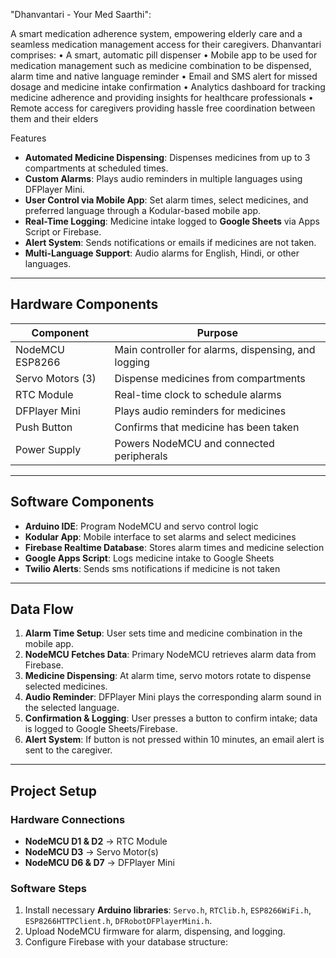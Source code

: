 "Dhanvantari - Your Med Saarthi":

A smart medication adherence system, empowering elderly care and a seamless medication management access for their caregivers. 
Dhanvantari comprises:
• A smart, automatic pill dispenser 
• Mobile app to be used for medication management such as medicine combination to be dispensed, alarm time and native language reminder
• Email and SMS alert for missed dosage and medicine intake confirmation 
• Analytics dashboard for tracking medicine adherence and providing insights for healthcare professionals 
• Remote access for caregivers providing hassle free coordination between them and their elders

 Features

- **Automated Medicine Dispensing**: Dispenses medicines from up to 3 compartments at scheduled times.  
- **Custom Alarms**: Plays audio reminders in multiple languages using DFPlayer Mini.  
- **User Control via Mobile App**: Set alarm times, select medicines, and preferred language through a Kodular-based mobile app.  
- **Real-Time Logging**: Medicine intake logged to **Google Sheets** via Apps Script or Firebase.  
- **Alert System**: Sends notifications or emails if medicines are not taken.  
- **Multi-Language Support**: Audio alarms for English, Hindi, or other languages.  

---

## Hardware Components

| Component             | Purpose                                           |
|----------------------|-------------------------------------------------|
| NodeMCU ESP8266       | Main controller for alarms, dispensing, and logging |
| Servo Motors (3)      | Dispense medicines from compartments            |
| RTC Module            | Real-time clock to schedule alarms             |
| DFPlayer Mini         | Plays audio reminders for medicines            |
| Push Button           | Confirms that medicine has been taken          |
| Power Supply          | Powers NodeMCU and connected peripherals       |

---

## Software Components

- **Arduino IDE**: Program NodeMCU and servo control logic  
- **Kodular App**: Mobile interface to set alarms and select medicines  
- **Firebase Realtime Database**: Stores alarm times and medicine selection  
- **Google Apps Script**: Logs medicine intake to Google Sheets  
- **Twilio Alerts**: Sends sms notifications if medicine is not taken  

---

## Data Flow

1. **Alarm Time Setup**: User sets time and medicine combination in the mobile app.  
2. **NodeMCU Fetches Data**: Primary NodeMCU retrieves alarm data from Firebase.  
3. **Medicine Dispensing**: At alarm time, servo motors rotate to dispense selected medicines.  
4. **Audio Reminder**: DFPlayer Mini plays the corresponding alarm sound in the selected language.  
5. **Confirmation & Logging**: User presses a button to confirm intake; data is logged to Google Sheets/Firebase.  
6. **Alert System**: If button is not pressed within 10 minutes, an email alert is sent to the caregiver.  

---

## Project Setup

### Hardware Connections
- **NodeMCU D1 & D2** → RTC Module  
- **NodeMCU D3** → Servo Motor(s)  
- **NodeMCU D6 & D7** → DFPlayer Mini  

### Software Steps
1. Install necessary **Arduino libraries**: `Servo.h`, `RTClib.h`, `ESP8266WiFi.h`, `ESP8266HTTPClient.h`, `DFRobotDFPlayerMini.h`.  
2. Upload NodeMCU firmware for alarm, dispensing, and logging.  
3. Configure Firebase with your database structure:  

